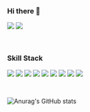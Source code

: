 ### Hi there 👋 

<!--
**mmyoungg/mmyoungg** is a ✨ _special_ ✨ repository because its `README.md` (this file) appears on your GitHub profile.

Here are some ideas to get you started:


- 🔭 I’m currently working on ...
- 🌱 I’m currently learning ...
- 👯 I’m looking to collaborate on ...
- 🤔 I’m looking for help with ...
- 💬 Ask me about ...
- 📫 How to reach me: ...
- 😄 Pronouns: ...
- ⚡ Fun fact: ...
-->
<a href="https://velog.io/@m_yn" target="_blank"><img src="https://img.shields.io/badge/Velog-20C997?style=flat-square6&logo=Velog&logoColor=white"/></a>
<a href="mailto:die199074@gmail.com"><img src="https://img.shields.io/badge/die199074@gmail.com-d14836?style=flat-square&logo=Gmail&logoColor=white&link=mailto:die199074@gmail.com"></a>

<br>

### Skill Stack
<img src="https://img.shields.io/badge/Java-20C997?style=flat-square6&color=FD3A5C"/>  <img src="https://img.shields.io/badge/JavaScript-F7DF1E?style=flat-square6&logo=Velog&logoColor=black"/>  <img src="https://img.shields.io/badge/HTML5-E34F26?style=flat-square6&logo=HTML5&logoColor=white"/>  <img src="https://img.shields.io/badge/Oracle-F80000?style=flat-square6&logo=Oracle&logoColor=white"/>  <img src="https://img.shields.io/badge/Eclipse IDE-2C2255?style=flat-square6&logo=Eclipse IDE&logoColor=white"/>  <img src="https://img.shields.io/badge/Spring-6DB33F?style=flat-square6&logo=Spring&logoColor=white"/>  <img src="https://img.shields.io/badge/Spring Boot-6DB33F?style=flat-square6&logo=Spring Boot&logoColor=white"/>  <img src="https://img.shields.io/badge/CSS3-1572B6?style=flat-square6&logo=css3&logoColor=white"/>  <img src="https://img.shields.io/badge/Git-F05032?style=flat-square6&logo=Git&logoColor=white"/>  
    
<br> 

![Anurag's GitHub stats](https://github-readme-stats.vercel.app/api?username=mmyoungg&show_icons=true&theme=vue) 





